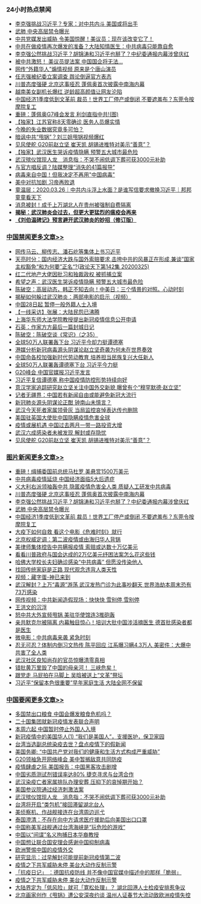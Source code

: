 <div class="catlist">
<h3>24小时热点禁闻</h3>
<ul>
<li><a href="https://github.com/fqnews/bnews/blob/master/cbnews/20200326/1300766.md">李克强挑战习近平？专家：对中共内斗 美国或将出手</a></li>
<li><a href="https://github.com/fqnews/bnews/blob/master/topimagenews/20200326/1300845.md">武肺 中央高层禁令曝光</a></li>
<li><a href="https://github.com/fqnews/bnews/blob/master/cbnews/20200326/1300643.md">中共党媒发出威胁 令美国惊醒！美议员：现在该改变它了！</a></li>
<li><a href="https://github.com/fqnews/bnews/blob/master/cbnews/20200326/1300808.md">中共在做疫情再次爆发的准备？大陆知情医生：中共病毒只能靠自愈</a></li>
<li><a href="https://github.com/fqnews/bnews/blob/master/topimagenews/20200326/1300950.md">李克强公然挑战习近平？胡锦涛和习近平也掰了？中纪委通报内幕涉曾庆红</a></li>
<li><a href="https://github.com/fqnews/bnews/blob/master/cnnews/20200326/1300798.md">被中共激怒！ 美议员提法案 中国国企将无法…</a></li>
<li><a href="https://github.com/fqnews/bnews/blob/master/cbnews/20200326/1300678.md">网传“外籍华人”煽情视频 原来是个唐山演员</a></li>
<li><a href="https://github.com/fqnews/bnews/blob/master/ssgc/20200326/1300894.md">任志强被纪委立案调查  舆论倒逼官方表态</a></li>
<li><a href="https://github.com/fqnews/bnews/blob/master/topimagenews/20200326/1301004.md">川普态度强硬 北京这事哑忍 蓬佩奥首次披露中南海内幕</a></li>
<li><a href="https://github.com/fqnews/bnews/blob/master/yule/20200326/1300604.md">越南美女副机长爆红 逆龄超高颜值让网友沦陷</a></li>
<li><a href="https://github.com/fqnews/bnews/blob/master/topimagenews/20200326/1300837.md">中国经济1季度低到文革前 裁员！世界工厂停产或倒闭 不要遮羞布？东莞令按摩院复工</a></li>
<li><a href="https://github.com/fqnews/bnews/blob/master/cnnews/20200326/1300826.md">重磅：蓬佩奥G7峰会发言 利剑直指中共!(图)</a></li>
<li><a href="https://github.com/fqnews/bnews/blob/master/cbnews/20200326/1300691.md">【独家】江苏官称8天零确诊 医务人员爆实情</a></li>
<li><a href="https://github.com/fqnews/bnews/blob/master/finance/20200326/1300792.md">今晚的失业数据究竟多可怕？</a></li>
<li><a href="https://github.com/fqnews/bnews/blob/master/cbnews/20200326/1300693.md">暗讽中共“甩锅”？刘三姐甩锅视频爆红</a></li>
<li><a href="https://github.com/fqnews/bnews/blob/master/cbnews/20200326/1300849.md">见风使舵 G20前赵立坚 崔天凯 胡锡进推特对美示“善意”？</a></li>
<li><a href="https://github.com/fqnews/bnews/blob/master/comments/20200326/1301000.md">【独家】武汉医生哭诉疫情隐瞒 预警五大城市最危险</a></li>
<li><a href="https://github.com/fqnews/bnews/blob/master/headline/20200327/1301023.md">武汉殡仪馆现人龙　消息指：不哭不闹低调下葬可获3000元补助</a></li>
<li><a href="https://github.com/fqnews/bnews/blob/master/cbnews/20200326/1300817.md">与官方唱反调？陆媒整理“消失的41篇报导”</a></li>
<li><a href="https://github.com/fqnews/bnews/blob/master/cbnews/20200326/1300585.md">病毒来自中国！但我决定不再用&quot;中国病毒&quot;</a></li>
<li><a href="https://github.com/fqnews/bnews/blob/master/ssgc/20200326/1300942.md">美中对抗加剧 习帝再败退</a></li>
<li><a href="https://github.com/fqnews/bnews/blob/master/taiwannews/20200326/1300916.md">童温层：2020.03.26｜中共内斗浮上水面？是谁写信要求撤换习近平｜邦邦童童看天下</a></li>
<li><a href="https://github.com/fqnews/bnews/blob/master/cbnews/20200326/1300612.md">消息被封！成千上万湖北人在贵州被强制自费隔离</a></li>
<li><b><a href="https://github.com/fqnews/bnews/blob/master/comments/20200211/1275071.md" target="_blank">揭秘：武汉肺炎会过去，但更大更猛烈的瘟疫会再来</a></b></li>
<li><b><a href="https://github.com/fqnews/bnews/blob/master/comments/20200207/1272816.md" target="_blank">《刘伯温碑记》预言避开武汉肺炎的妙招（修订版）</a></b></li>
</ul>
</div>

<div class="catlist">
<h3><a href="https://github.com/fqnews/bnews/blob/master/cbnews/" target="_blank">中国禁闻</a><span><a href="https://github.com/fqnews/bnews/blob/master/cbnews/" target="_blank" rel="nofollow">更多文章>></a></span></h3>
<ul>
<li><a href="https://github.com/fqnews/bnews/blob/master/cbnews/20200327/1301236.md" target="_blank">网传马云、柳传志、潘石屹等集体上书习近平</a></li>
<li><a href="https://github.com/fqnews/bnews/blob/master/cbnews/20200327/1301232.md" target="_blank">天亮时分：国内经济大跌与国外索赔要求,击垮中共的风暴正在形成,兼谈”国家主权豁免“和为何要”正名“?(政论天下第142集 20200325)</a></li>
<li><a href="https://github.com/fqnews/bnews/blob/master/cbnews/20200327/1301231.md" target="_blank">红二代地产大佬因批习和独裁政权 被抓捕立案</a></li>
<li><a href="https://github.com/fqnews/bnews/blob/master/cbnews/20200327/1301223.md" target="_blank">希望之声：武汉医生哭诉疫情隐瞒 预警五大城市最危险</a></li>
<li><a href="https://github.com/fqnews/bnews/blob/master/cbnews/20200327/1301209.md" target="_blank">陈破空：高层动态，韩正不知去向！中美日：三个情景的对照。心动时刻</a></li>
<li><a href="https://github.com/fqnews/bnews/blob/master/cbnews/20200327/1301108.md" target="_blank">揭秘如何躲过武汉肺炎：两部电影的启示（视频）</a></li>
<li><a href="https://github.com/fqnews/bnews/blob/master/cbnews/20200327/1301111.md" target="_blank">中国28日起 暂停一般外籍人士入境</a></li>
<li><a href="https://github.com/fqnews/bnews/blob/master/cbnews/20200327/1301096.md" target="_blank">【一线采访】张展：大陆民怨已沸腾</a></li>
<li><a href="https://github.com/fqnews/bnews/blob/master/cbnews/20200327/1301071.md" target="_blank">上海华东师大法学院教授提出新冠疫情信息公开申请</a></li>
<li><a href="https://github.com/fqnews/bnews/blob/master/cbnews/20200327/1301035.md" target="_blank">石英：作家方方最后一篇封城日记</a></li>
<li><a href="https://github.com/fqnews/bnews/blob/master/cbnews/20200327/1301022.md" target="_blank">陈破空：陈破空谈《常识》（之35）</a></li>
<li><a href="https://github.com/fqnews/bnews/blob/master/cbnews/20200327/1301009.md" target="_blank">全球50万人联署轰下台 习近平今却力挺谭德塞</a></li>
<li><a href="https://github.com/fqnews/bnews/blob/master/cbnews/20200326/1300995.md" target="_blank">港媒分析新冠病毒源头阴谋论赵立坚奇袭为何未在世界奏效</a></li>
<li><a href="https://github.com/fqnews/bnews/blob/master/cbnews/20200326/1300994.md" target="_blank">中国命各校加强新时代劳动教育 培养担当民族复兴大任新人</a></li>
<li><a href="https://github.com/fqnews/bnews/blob/master/cbnews/20200326/1300993.md" target="_blank">全球50万人联署轰谭德塞下台 习近平今力挺</a></li>
<li><a href="https://github.com/fqnews/bnews/blob/master/cbnews/20200326/1300982.md" target="_blank">G20峰会 中国官媒报习近平发言</a></li>
<li><a href="https://github.com/fqnews/bnews/blob/master/cbnews/20200326/1300981.md" target="_blank">习近平复信谭德塞 称中国疫情防控形势持续向好</a></li>
<li><a href="https://github.com/fqnews/bnews/blob/master/cbnews/20200326/1300980.md" target="_blank">意汉学家追踪研究赵立坚关注中国外交新貌 曝曾有个“穆罕默德·赵立坚”</a></li>
<li><a href="https://github.com/fqnews/bnews/blob/master/cbnews/20200326/1300979.md" target="_blank">记者无疆界：中国若有新闻自由或能避免新冠大流行</a></li>
<li><a href="https://github.com/fqnews/bnews/blob/master/cbnews/20200326/1300963.md" target="_blank">新冠肺炎源头阴谋论正酣 钟南山未慎言？</a></li>
<li><a href="https://github.com/fqnews/bnews/blob/master/cbnews/20200326/1300943.md" target="_blank">武汉今天死者家属领骨灰 当局监控哀悼表达传也删除</a></li>
<li><a href="https://github.com/fqnews/bnews/blob/master/cbnews/20200326/1300918.md" target="_blank">美国驻英国大使批中国隐瞒疫情危害全球</a></li>
<li><a href="https://github.com/fqnews/bnews/blob/master/cbnews/20200326/1300875.md" target="_blank">疫情或展机遇 中国过去两月一带一路投资大增</a></li>
<li><a href="https://github.com/fqnews/bnews/blob/master/cbnews/20200326/1300838.md" target="_blank">武汉六成感染者未被发现 解封或存隐忧</a></li>
<li><a href="https://github.com/fqnews/bnews/blob/master/cbnews/20200326/1300849.md" target="_blank">见风使舵 G20前赵立坚 崔天凯 胡锡进推特对美示“善意”？</a></li>

</ul>
</div>
<div class="catlist">
<h3><a href="https://github.com/fqnews/bnews/blob/master/topimagenews/" target="_blank">图片新闻</a><span><a href="https://github.com/fqnews/bnews/blob/master/topimagenews/" target="_blank" rel="nofollow">更多文章>></a></span></h3>
<ul>
<li><a href="https://github.com/fqnews/bnews/blob/master/topimagenews/20200327/1301135.md" target="_blank">重磅！缉捕委国前总统马杜罗 美悬赏1500万美元</a></li>
<li><a href="https://github.com/fqnews/bnews/blob/master/topimagenews/20200327/1301103.md" target="_blank">中共病毒疫情延烧 中国经济面临5大后遗症</a></li>
<li><a href="https://github.com/fqnews/bnews/blob/master/topimagenews/20200327/1301090.md" target="_blank">义大利右派领袖轰中共 隐匿疫情危害全人类 质疑人工研发中共病毒</a></li>
<li><a href="https://github.com/fqnews/bnews/blob/master/topimagenews/20200326/1301004.md" target="_blank">川普态度强硬 北京这事哑忍 蓬佩奥首次披露中南海内幕</a></li>
<li><a href="https://github.com/fqnews/bnews/blob/master/topimagenews/20200326/1300950.md" target="_blank">李克强公然挑战习近平？胡锦涛和习近平也掰了？中纪委通报内幕涉曾庆红</a></li>
<li><a href="https://github.com/fqnews/bnews/blob/master/topimagenews/20200326/1300845.md" target="_blank">武肺 中央高层禁令曝光</a></li>
<li><a href="https://github.com/fqnews/bnews/blob/master/topimagenews/20200326/1300837.md" target="_blank">中国经济1季度低到文革前 裁员！世界工厂停产或倒闭 不要遮羞布？东莞令按摩院复工</a></li>
<li><a href="https://github.com/fqnews/bnews/blob/master/comments/20200326/1300394.md" target="_blank">大疫下如何自救 看这个电影《危难时刻》就行</a></li>
<li><a href="https://github.com/fqnews/bnews/blob/master/comments/20200326/1300617.md" target="_blank">北京权威定调：第二波疫情或由海归华人背锅</a></li>
<li><a href="https://github.com/fqnews/bnews/blob/master/comments/20200326/1300569.md" target="_blank">美律师集体控告中共瞒报疫情 索赔或达数十万亿美元</a></li>
<li><a href="https://github.com/fqnews/bnews/blob/master/comments/20200326/1300568.md" target="_blank">看看川普政府与国会达成的2万亿美元纾困法案怎么花这些钱</a></li>
<li><a href="https://github.com/fqnews/bnews/blob/master/comments/20200325/1300161.md" target="_blank">哈佛大学校长夫妇确诊感染“中共病毒” 但愿没传染他人</a></li>
<li><a href="https://github.com/fqnews/bnews/blob/master/comments/20200325/1300159.md" target="_blank">找回传统家庭是正路  现代观念违背人类天性</a></li>
<li><a href="https://github.com/fqnews/bnews/blob/master/comments/20200325/1299854.md" target="_blank">视频：藏字蛋-神已来到</a></li>
<li><a href="https://github.com/fqnews/bnews/blob/master/topimagenews/20200324/1299418.md" target="_blank">武汉解封？上万“毒源”游荡 武汉发热门诊为此事吵翻天 世界浩劫本周末恐有73万感染</a></li>
<li><a href="https://github.com/fqnews/bnews/blob/master/topimagenews/20200324/1299417.md" target="_blank">网传视频：中共新闻造假现场：快快快 雪别停 雪别停</a></li>
<li><a href="https://github.com/fqnews/bnews/blob/master/topimagenews/20200324/1299393.md" target="_blank">王洪文的沉浮</a></li>
<li><a href="https://github.com/fqnews/bnews/blob/master/topimagenews/20200324/1299011.md" target="_blank">怒中共大外宣频甩锅 美驻华使馆连3推砲轰</a></li>
<li><a href="https://github.com/fqnews/bnews/blob/master/topimagenews/20200323/1298960.md" target="_blank">亲共默克尔被隔离 内幕触目惊心！培训大批中国涉活摘医生 德首批感染者都是医生</a></li>
<li><a href="https://github.com/fqnews/bnews/blob/master/comments/20200323/1298854.md" target="_blank">微电影：中共病毒来袭 紧急时刻</a></li>
<li><a href="https://github.com/fqnews/bnews/blob/master/topimagenews/20200323/1298806.md" target="_blank">忍无可忍？体制内倒习文热传 陈平回应 江系曝习瞒4.3万人 美密件：大爆中共害了全人类</a></li>
<li><a href="https://github.com/fqnews/bnews/blob/master/topimagenews/20200323/1298798.md" target="_blank">武汉社区良知尚存的官员惊曝清零真相</a></li>
<li><a href="https://github.com/fqnews/bnews/blob/master/topimagenews/20200323/1298774.md" target="_blank">错批黄万里毁了中国的母亲河！ 三峡危矣！</a></li>
<li><a href="https://github.com/fqnews/bnews/blob/master/topimagenews/20200323/1298757.md" target="_blank">跟党走 马屁拍在马脚上 吴晗被送上“文革”祭坛</a></li>
<li><a href="https://github.com/fqnews/bnews/blob/master/topimagenews/20200323/1298686.md" target="_blank">习近平“保留本色很重要”早年家庭生活 大陆全网不保留</a></li>

</ul>
</div>
<div class="catlist">
<h3><a href="https://github.com/fqnews/bnews/blob/master/headline/" target="_blank">中国要闻</a><span><a href="https://github.com/fqnews/bnews/blob/master/headline/" target="_blank" rel="nofollow">更多文章>></a></span></h3>
<ul>
<li><a href="https://github.com/fqnews/bnews/blob/master/headline/20200327/1301131.md" target="_blank">多国禁出口粮食 中国会爆发粮食危机吗？</a></li>
<li><a href="https://github.com/fqnews/bnews/blob/master/headline/20200327/1301130.md" target="_blank">二十国集团就新冠疫情发表联合声明</a></li>
<li><a href="https://github.com/fqnews/bnews/blob/master/headline/20200327/1301129.md" target="_blank">本周六起 中国暂时停止外国人入境</a></li>
<li><a href="https://github.com/fqnews/bnews/blob/master/headline/20200327/1301115.md" target="_blank">新冠疫情中的美国华人(1) “我们是美国人”，支援医护，保卫家园</a></li>
<li><a href="https://github.com/fqnews/bnews/blob/master/headline/20200327/1301114.md" target="_blank">台湾当选副总统染疫去世？盘点疫情下的假新闻</a></li>
<li><a href="https://github.com/fqnews/bnews/blob/master/headline/20200327/1301099.md" target="_blank">美国务卿: “中国共产党对我们的健康和生活方式构成严重威胁”</a></li>
<li><a href="https://github.com/fqnews/bnews/blob/master/headline/20200327/1301098.md" target="_blank">G20领袖急开网络峰会  美中暂搁敌意共同防疫</a></li>
<li><a href="https://github.com/fqnews/bnews/blob/master/headline/20200327/1301092.md" target="_blank">疫情肆虐之际    美国报告：中国黑客攻击剧增</a></li>
<li><a href="https://github.com/fqnews/bnews/blob/master/headline/20200327/1301091.md" target="_blank">中国劣质测试剂错误率达80%  捷克寻求与台湾合作</a></li>
<li><a href="https://github.com/fqnews/bnews/blob/master/headline/20200327/1301084.md" target="_blank">武汉染疫亡者家属排队办理安葬 压抑下的哀悼期开始？</a></li>
<li><a href="https://github.com/fqnews/bnews/blob/master/headline/20200327/1301074.md" target="_blank">美国参议院通过经济刺激法案</a></li>
<li><a href="https://github.com/fqnews/bnews/blob/master/headline/20200327/1301023.md" target="_blank">武汉殡仪馆现人龙　消息指：不哭不闹低调下葬可获3000元补助</a></li>
<li><a href="https://github.com/fqnews/bnews/blob/master/headline/20200327/1301011.md" target="_blank">台湾将开启“类包机”接回滞留湖北台人</a></li>
<li><a href="https://github.com/fqnews/bnews/blob/master/headline/20200327/1301010.md" target="_blank">美侦察机、作战舰接连在台湾周边巡弋</a></li>
<li><a href="https://github.com/fqnews/bnews/blob/master/headline/20200326/1301005.md" target="_blank">泰国澄清：不存在向中方请求医疗援助后向美国出口口罩</a></li>
<li><a href="https://github.com/fqnews/bnews/blob/master/headline/20200326/1300989.md" target="_blank">中国称美军战舰通过台湾海峡是“玩危险的游戏”</a></li>
<li><a href="https://github.com/fqnews/bnews/blob/master/headline/20200326/1300986.md" target="_blank">中国以“间谍”名义拘捕日本华裔教授</a></li>
<li><a href="https://github.com/fqnews/bnews/blob/master/headline/20200326/1300985.md" target="_blank">中国想让联合国安理会感谢中国抑制病毒</a></li>
<li><a href="https://github.com/fqnews/bnews/blob/master/headline/20200326/1300984.md" target="_blank">欧洲警惕中国的疫情外交</a></li>
<li><a href="https://github.com/fqnews/bnews/blob/master/headline/20200326/1300983.md" target="_blank">研究显示：过早解封可能提前新冠疫情第二波</a></li>
<li><a href="https://github.com/fqnews/bnews/blob/master/headline/20200326/1300945.md" target="_blank">疫情之下共军威胁未停  美台大动作反制示警</a></li>
<li><a href="https://github.com/fqnews/bnews/blob/master/headline/20200326/1300944.md" target="_blank">「抗疫日记」 ：德国抗疫防线 并不像中国官媒中描述中的那样「脆弱」</a></li>
<li><a href="https://github.com/fqnews/bnews/blob/master/headline/20200326/1300931.md" target="_blank">疫情之下共军威胁未停    美台大动作反制示警</a></li>
<li><a href="https://github.com/fqnews/bnews/blob/master/headline/20200326/1300930.md" target="_blank">大陆界定为「低风险」就可「寛松处理」？   湖北回港人士检疫安排惹争议</a></li>
<li><a href="https://github.com/fqnews/bnews/blob/master/headline/20200326/1300921.md" target="_blank">北京画家创作《甩锅》遭公安深夜约谈   温州人证春节大流动致欧洲疫情失控</a></li>

</ul>
</div>